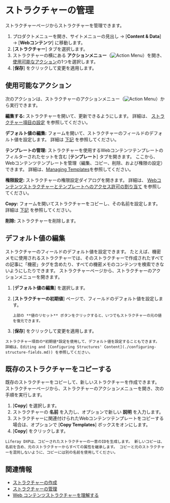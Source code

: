 # ストラクチャーの管理

ストラクチャーページからストラクチャーを管理できます。

1.  プロダクトメニューを開き、サイトメニューの見出し → [**Content & Data**] → [**Webコンテンツ**] に移動します。
2. [**ストラクチャー**] タブを選択します。
3.  ストラクチャーの横にある **アクションメニュー**（![Action Menu](../../../images/icon-actions.png)）を開き、 [使用可能なアクション](#available-actions)の1つを選択します。
4. [**保存**] をクリックして変更を適用します。

## 使用可能なアクション

次のアクションは、ストラクチャーのアクションメニュー（![Action Menu](../../../images/icon-actions.png)）から実行できます。

**編集する:** ストラクチャーを開いて、更新できるようにします。 詳細は、 [ストラクチャー項目の設定](./configuring-structure-fields.md) を参照してください。

**デフォルト値の編集:** フォームを開いて、ストラクチャーのフィールドのデフォルト値を設定します。 詳細は [下記](#editing-default-values) を参照してください。

**テンプレートの管理:** ストラクチャーを使用するWebコンテンツテンプレートのフィルターされたセットを含む [**テンプレート**] タブを開きます。 ここから、Webコンテンツテンプレートを管理（編集、コピー、削除、および権限の設定）できます。 詳細は、[Managing Templates](../web-content-templates/creating-web-content-templates.md)を参照してください。

**権限設定:** ストラクチャーの権限設定ダイアログを開きます。 詳細は、 [Webコンテンツストラクチャーとテンプレートへのアクセス許可の割り当て](./assigning-permissions-to-structures-and-templates.md) を参照してください。

**Copy:** フォームを開いてストラクチャーをコピーし、その名前を設定します。 詳細は [下記](#copying-an-existing-structure) を参照してください。

**削除:** ストラクチャーを削除します。

<a name="editing-default-values" />

## デフォルト値の編集

ストラクチャーのフィールドのデフォルト値を設定できます。 たとえば、機密メモに使用されるストラクチャーでは、そのストラクチャーで作成されたすべての記事に「機密」タグを含めたり、すべての機密メモのコンテンツを検索できないようにしたりできます。 ストラクチャーページから、ストラクチャーのアクションメニューを開きます。

1. [**デフォルト値の編集**] を選択します。

2. [**ストラクチャーの初期値**] ページで、フィールドのデフォルト値を設定します。

    ```{tip}
    上部の **値のリセット** ボタンをクリックすると、いつでもストラクチャーの元の値を復元できます。
    ```

3. [**保存**] をクリックして変更を適用します。

<!-- end list -->

```{tip}
ストラクチャー項目の*初期値*設定を使用して、デフォルト値を設定することもできます。 詳細は、Editing and [Configuring Structures' Content](./configuring-structure-fields.md)) を参照してください。
```

<a name="copying-an-existing-structure" />

## 既存のストラクチャーをコピーする

既存のストラクチャーをコピーして、新しいストラクチャーを作成できます。 ストラクチャーページから、ストラクチャーのアクションメニューを開き、次の手順を実行します。

1. [**Copy**] を選択します。
2.  ストラクチャーの **名前** を入力し、オプションで新しい **説明** を入力します。
3.  ストラクチャーに関連付けられたWebコンテンツテンプレートをコピーする場合は、オプションで [**Copy Templates**] ボックスをオンにします。
4. [**Copy**] をクリックします。

<!-- end list -->

```{tip}
Liferay DXPは、コピーされたストラクチャーの一意のIDを生成します。 新しいコピーは、名前を含め、元のストラクチャーからすべての属性を継承します。 コピーと元のストラクチャーを混同しないように、コピーには別の名前を使用してください。
```

<a name="related-information" />

## 関連情報

  - [ストラクチャーの作成](./creating-structures.md)
  - [ストラクチャーの管理](./managing-structures.md)
  - [Web コンテンツストラクチャーを理解する](./understanding-web-content-structures.md)
